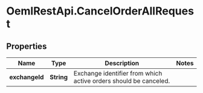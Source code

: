 # OemlRestApi.CancelOrderAllRequest

## Properties

Name | Type | Description | Notes
------------ | ------------- | ------------- | -------------
**exchangeId** | **String** | Exchange identifier from which active orders should be canceled. | 


